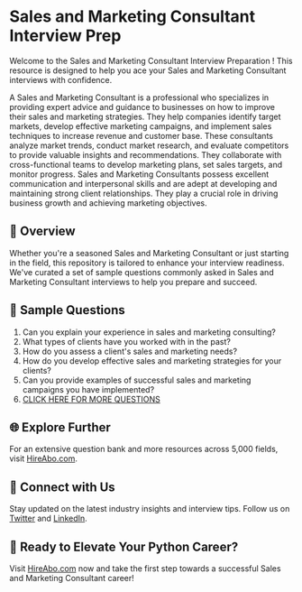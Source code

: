 # Sales and Marketing Consultant Interview Prep

Welcome to the Sales and Marketing Consultant Interview Preparation ! This resource is designed to help you ace your Sales and Marketing Consultant interviews with confidence.

A Sales and Marketing Consultant is a professional who specializes in providing expert advice and guidance to businesses on how to improve their sales and marketing strategies. They help companies identify target markets, develop effective marketing campaigns, and implement sales techniques to increase revenue and customer base. These consultants analyze market trends, conduct market research, and evaluate competitors to provide valuable insights and recommendations. They collaborate with cross-functional teams to develop marketing plans, set sales targets, and monitor progress. Sales and Marketing Consultants possess excellent communication and interpersonal skills and are adept at developing and maintaining strong client relationships. They play a crucial role in driving business growth and achieving marketing objectives.

## 🚀 Overview

Whether you're a seasoned Sales and Marketing Consultant or just starting in the field, this repository is tailored to enhance your interview readiness. We've curated a set of sample questions commonly asked in Sales and Marketing Consultant interviews to help you prepare and succeed.

## 📝 Sample Questions

1. Can you explain your experience in sales and marketing consulting?
2. What types of clients have you worked with in the past?
3. How do you assess a client's sales and marketing needs?
4. How do you develop effective sales and marketing strategies for your clients?
5. Can you provide examples of successful sales and marketing campaigns you have implemented?
6. [CLICK HERE FOR MORE QUESTIONS](https://hireabo.com/job/1_0_45/Sales%20and%20Marketing%20Consultant)

## 🌐 Explore Further

For an extensive question bank and more resources across 5,000 fields, visit [HireAbo.com](https://www.hireabo.com).

## 📱 Connect with Us

Stay updated on the latest industry insights and interview tips. Follow us on [Twitter](https://twitter.com/hireabo) and [LinkedIn](https://www.linkedin.com/in/hire-abo-3609972a8/).

## 🚀 Ready to Elevate Your Python Career?

Visit [HireAbo.com](https://www.hireabo.com) now and take the first step towards a successful Sales and Marketing Consultant career!